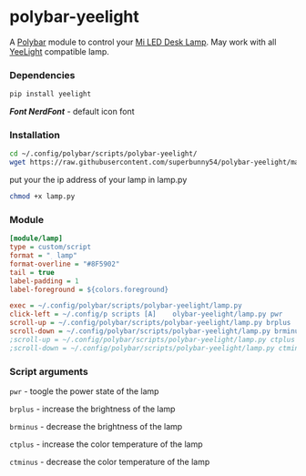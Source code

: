 # polybar-yeelight
A [Polybar](https://github.com/jaagr/polybar) module to control your [Mi LED Desk Lamp](https://www.mi.com/global/smartlamp).
May work with all [YeeLight](YeeLight) compatible lamp.


### Dependencies 

```sh
pip install yeelight
```

***Font NerdFont*** - default icon font

### Installation

```sh
cd ~/.config/polybar/scripts/polybar-yeelight/
wget https://raw.githubusercontent.com/superbunny54/polybar-yeelight/main/lamp.py
```
put your the ip address of your lamp in lamp.py
```sh
chmod +x lamp.py
```

### Module

```ini
[module/lamp]
type = custom/script
format = "﮳ lamp"
format-overline = "#8F5902"
tail = true
label-padding = 1
label-foreground = ${colors.foreground}

exec = ~/.config/polybar/scripts/polybar-yeelight/lamp.py 
click-left = ~/.config/p scripts [A]    olybar-yeelight/lamp.py pwr
scroll-up = ~/.config/polybar/scripts/polybar-yeelight/lamp.py brplus
scroll-down = ~/.config/polybar/scripts/polybar-yeelight/lamp.py brminus
;scroll-up = ~/.config/polybar/scripts/polybar-yeelight/lamp.py ctplus
;scroll-down = ~/.config/polybar/scripts/polybar-yeelight/lamp.py ctminus
```

### Script arguments
`pwr` - toogle the power state of the lamp

`brplus` - increase the brightness of the lamp

`brminus` - decrease the brightness of the lamp

`ctplus` - increase the color temperature of the lamp

`ctminus` - decrease the color temperature of the lamp


